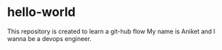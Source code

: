 # hello-world
This repository is created to learn a git-hub flow
My name is Aniket and I wanna be a devops engineer.
